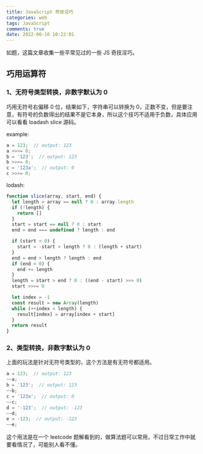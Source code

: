 ```yaml
---
title: JavaScript 奇技淫巧
categories: web
tags: JavaScript
comments: true
date: 2022-06-16 10:22:01
---
```

如题，这篇文章收集一些平常见过的一些 JS 奇技淫巧。

## 巧用运算符

### 1、无符号类型转换，非数字默认为 0

巧用无符号右偏移 0 位，结果如下，字符串可以转换为 0，正数不变，但是要注意，有符号的负数得出的结果不是它本身，所以这个技巧不适用于负数，具体应用可以看看 loadash slice 源码。

example:

```js
a = 123;  // output: 123
a >>>= 0;
b = '123';  // output: 123
b >>>= 0;
c = '123a';  // output: 0
c >>>= 0;
```

lodash:

```js
function slice(array, start, end) {
  let length = array == null ? 0 : array.length
  if (!length) {
    return []
  }
  start = start == null ? 0 : start
  end = end === undefined ? length : end

  if (start < 0) {
    start = -start > length ? 0 : (length + start)
  }
  end = end > length ? length : end
  if (end < 0) {
    end += length
  }
  length = start > end ? 0 : ((end - start) >>> 0)
  start >>>= 0

  let index = -1
  const result = new Array(length)
  while (++index < length) {
    result[index] = array[index + start]
  }
  return result
}
```

### 2、类型转换，非数字默认为 0

上面的玩法是针对无符号类型的，这个方法是有无符号都适用。

```js
a = 123;  // output: 123
~~a;
b = '123';  // output: 123
~~b;
c = '123a';  // output: 0
~~c;
d = '-123';  // output: -123
~~d;
e = -123;  // output: -123
~~e;
```

这个用法是在一个 leetcode 题解看到的，做算法题可以常用，不过日常工作中就要看情况了，可能别人看不懂。
